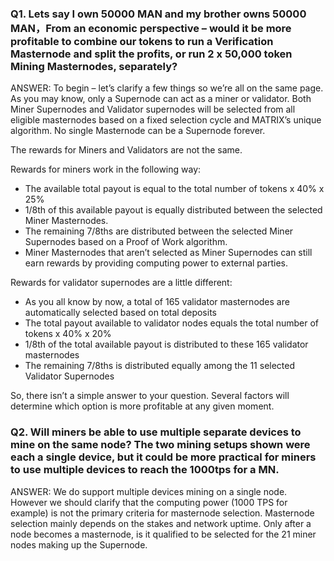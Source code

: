 ### Q1. Lets say I own 50000 MAN and my brother owns 50000 MAN，From an economic perspective – would it be more profitable to combine our tokens to run a Verification Masternode and split the profits, or run 2 x 50,000 token Mining Masternodes, separately?

ANSWER: To begin – let’s clarify a few things so we’re all on the same page. As you may know, only a Supernode can act as a miner or validator. Both Miner Supernodes and Validator supernodes will be selected from all eligible masternodes based on a fixed selection cycle and MATRIX’s unique algorithm. No single Masternode can be a Supernode forever.

The rewards for Miners and Validators are not the same.

Rewards for miners work in the following way:

- The available total payout is equal to the total number of tokens x 40% x 25%
- 1/8th of this available payout is equally distributed between the selected Miner Masternodes.
- The remaining 7/8ths are distributed between the selected Miner Supernodes based on a Proof of Work algorithm.
- Miner Masternodes that aren’t selected as Miner Supernodes can still earn rewards by providing computing power to external parties.

Rewards for validator supernodes are a little different:

- As you all know by now, a total of 165 validator masternodes are automatically selected based on total deposits
- The total payout available to validator nodes equals the total number of tokens x 40% x 20%
- 1/8th of the total available payout is distributed to these 165 validator masternodes
- The remaining 7/8ths is distributed equally among the 11 selected Validator Supernodes

So, there isn’t a simple answer to your question. Several factors will determine which option is more profitable at any given moment.


### Q2. Will miners be able to use multiple separate devices to mine on the same node? The two mining setups shown were each a single device, but it could be more practical for miners to use multiple devices to reach the 1000tps for a MN.

ANSWER: We do support multiple devices mining on a single node. However we should clarify that the computing power (1000 TPS for example) is not the primary criteria for masternode selection. Masternode selection mainly depends on the stakes and network uptime. Only after a node becomes a masternode, is it qualified to be selected for the 21 miner nodes making up the Supernode.